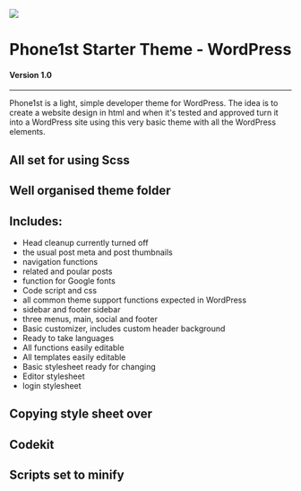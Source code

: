![](https://howardl.uk/post-images/phone1st-wordpress/phone1st-wordpress-title-image.jpg)

# Phone1st Starter Theme - WordPress

#### Version 1.0

___

Phone1st is a light, simple developer theme for WordPress. The idea is to create a website design in html and when it's tested and approved turn it into a WordPress site using this very basic theme with all the WordPress elements.

## All set for using Scss

## Well organised theme folder

## Includes:

+ Head cleanup currently turned off
+ the usual post meta and post thumbnails
+ navigation functions
+ related and poular posts
+ function for Google fonts
+ Code script and css
+ all common theme support functions expected in WordPress
+ sidebar and footer sidebar
+ three menus, main, social and footer
+ Basic customizer, includes custom header background
+ Ready to take languages
+ All functions easily editable
+ All templates easily editable
+ Basic stylesheet ready for changing
+ Editor stylesheet
+ login stylesheet

## Copying style sheet over

## Codekit

## Scripts set to minify
 

